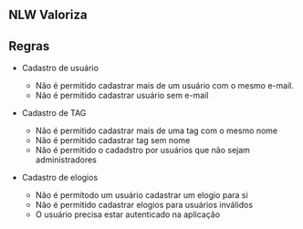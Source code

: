 ## NLW Valoriza

## Regras

- Cadastro de usuário
    - Não é permitido cadastrar mais de um usuário com o mesmo e-mail.
    - Não é permitido cadastrar usuário sem e-mail

- Cadastro de TAG
    - Não é permitido cadastrar mais de uma tag com o mesmo nome
    - Não é permitido cadastrar tag sem nome
    - Não é permitido o cadadstro por usuários que não sejam administradores

- Cadastro de elogios
    - Não é permitodo um usuário cadastrar um elogio para si
    - Não é permitido cadastrar elogios para usuários inválidos
    - O usuário precisa estar autenticado na aplicação